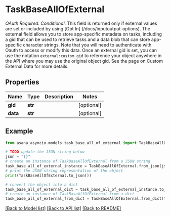 # TaskBaseAllOfExternal

*OAuth Required*. *Conditional*. This field is returned only if external values are set or included by using [Opt In] (/docs/inputoutput-options). The external field allows you to store app-specific metadata on tasks, including a gid that can be used to retrieve tasks and a data blob that can store app-specific character strings. Note that you will need to authenticate with Oauth to access or modify this data. Once an external gid is set, you can use the notation `external:custom_gid` to reference your object anywhere in the API where you may use the original object gid. See the page on Custom External Data for more details.

## Properties

Name | Type | Description | Notes
------------ | ------------- | ------------- | -------------
**gid** | **str** |  | [optional] 
**data** | **str** |  | [optional] 

## Example

```python
from asana_asyncio.models.task_base_all_of_external import TaskBaseAllOfExternal

# TODO update the JSON string below
json = "{}"
# create an instance of TaskBaseAllOfExternal from a JSON string
task_base_all_of_external_instance = TaskBaseAllOfExternal.from_json(json)
# print the JSON string representation of the object
print(TaskBaseAllOfExternal.to_json())

# convert the object into a dict
task_base_all_of_external_dict = task_base_all_of_external_instance.to_dict()
# create an instance of TaskBaseAllOfExternal from a dict
task_base_all_of_external_from_dict = TaskBaseAllOfExternal.from_dict(task_base_all_of_external_dict)
```
[[Back to Model list]](../README.md#documentation-for-models) [[Back to API list]](../README.md#documentation-for-api-endpoints) [[Back to README]](../README.md)



